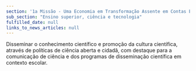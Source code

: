 ```yaml
---
section: '1a Missão - Uma Economia em Transformação Assente em Contas Equilibradas'
sub_section: "Ensino superior, ciência e tecnologia"
fulfilled_date: null
links_to_news_articles: null
---
```


Disseminar o conhecimento científico e promoção da cultura científica, através de políticas de ciência aberta e cidadã, com destaque para a comunicação de ciência e dos programas de disseminação científica em contexto escolar.